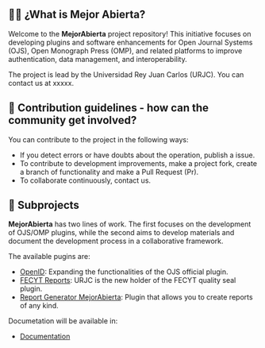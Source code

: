 ## 🙋‍♀️ ¿What is Mejor Abierta? 

Welcome to the **MejorAbierta** project repository! 
This initiative focuses on developing plugins and software enhancements for Open Journal Systems (OJS), Open Monograph Press (OMP), and related platforms to improve authentication, data management, and interoperability.

The project is lead by the Universidad Rey Juan Carlos (URJC). You can contact us at xxxxx.

## 🌈 Contribution guidelines - how can the community get involved?

You can contribute to the project in the following ways:
- If you detect errors or have doubts about the operation, publish a issue.
- To contribute to development improvements, make a project fork, create a branch of functionality and make a Pull Request (Pr).
- To collaborate continuously, contact us.
 
## 🎯 Subprojects

**MejorAbierta** has two lines of work. The first focuses on the development of OJS/OMP plugins, while the second aims to develop materials and document the development process in a collaborative framework.

The available pugins are:
- [OpenID](https://github.com/MejorAbierta/openidPlugin): Expanding the functionalities of the OJS official plugin.
- [FECYT Reports](https://github.com/MejorAbierta/fecytQualitySealPlugin): URJC is the new holder of the FECYT quality seal plugin.
- [Report Generator MejorAbierta](https://github.com/MejorAbierta/mejorAbiertaPlugin): Plugin that allows you to create reports of any kind.

Documetation will be available in:
- [Documentation](https://github.com/MejorAbierta/general)
